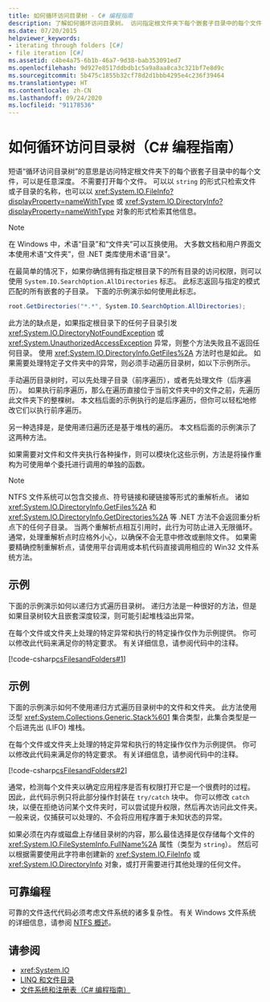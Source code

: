 ```yaml
---
title: 如何循环访问目录树 - C# 编程指南
description: 了解如何循环访问目录树。 访问指定根文件夹下每个嵌套子目录中的每个文件。
ms.date: 07/20/2015
helpviewer_keywords:
- iterating through folders [C#]
- file iteration [C#]
ms.assetid: c4be4a75-6b1b-46a7-9d38-bab353091ed7
ms.openlocfilehash: 9d927e8517ddbdb1c5a9a8aa8ca3c321bf7e8d9c
ms.sourcegitcommit: 5b475c1855b32cf78d2d1bbb4295e4c236f39464
ms.translationtype: HT
ms.contentlocale: zh-CN
ms.lasthandoff: 09/24/2020
ms.locfileid: "91178536"
---
```

# <a name="how-to-iterate-through-a-directory-tree-c-programming-guide"></a>如何循环访问目录树（C# 编程指南）

短语“循环访问目录树”的意思是访问特定根文件夹下的每个嵌套子目录中的每个文件，可以是任意深度。 不需要打开每个文件。 可以以 `string` 的形式只检索文件或子目录的名称，也可以以 <xref:System.IO.FileInfo?displayProperty=nameWithType> 或 <xref:System.IO.DirectoryInfo?displayProperty=nameWithType> 对象的形式检索其他信息。  
  
> [!NOTE]
> 在 Windows 中，术语“目录”和“文件夹”可以互换使用。 大多数文档和用户界面文本使用术语“文件夹”，但 .NET 类库使用术语“目录”。  
  
 在最简单的情况下，如果你确信拥有指定根目录下的所有目录的访问权限，则可以使用 `System.IO.SearchOption.AllDirectories` 标志。 此标志返回与指定的模式匹配的所有嵌套的子目录。 下面的示例演示如何使用此标志。  
  
```csharp  
root.GetDirectories("*.*", System.IO.SearchOption.AllDirectories);  
```  
  
 此方法的缺点是，如果指定根目录下的任何子目录引发 <xref:System.IO.DirectoryNotFoundException> 或 <xref:System.UnauthorizedAccessException> 异常，则整个方法失败且不返回任何目录。 使用 <xref:System.IO.DirectoryInfo.GetFiles%2A> 方法时也是如此。 如果需要处理特定子文件夹中的异常，则必须手动遍历目录树，如以下示例所示。  
  
 手动遍历目录树时，可以先处理子目录（前序遍历），或者先处理文件（后序遍历）。 如果执行前序遍历，那么在遍历直接位于当前文件夹中的文件之前，先遍历此文件夹下的整棵树。 本文档后面的示例执行的是后序遍历，但你可以轻松地修改它们以执行前序遍历。  
  
 另一种选择是，是使用递归遍历还是基于堆栈的遍历。 本文档后面的示例演示了这两种方法。  
  
 如果需要对文件和文件夹执行各种操作，则可以模块化这些示例，方法是将操作重构为可使用单个委托进行调用的单独的函数。  
  
> [!NOTE]
> NTFS 文件系统可以包含交接点、符号链接和硬链接等形式的重解析点。 诸如 <xref:System.IO.DirectoryInfo.GetFiles%2A> 和 <xref:System.IO.DirectoryInfo.GetDirectories%2A> 等 .NET 方法不会返回重分析点下的任何子目录。 当两个重解析点相互引用时，此行为可防止进入无限循环。 通常，处理重解析点时应格外小心，以确保不会无意中修改或删除文件。 如果需要精确控制重解析点，请使用平台调用或本机代码直接调用相应的 Win32 文件系统方法。  
  
## <a name="example"></a>示例  

 下面的示例演示如何以递归方式遍历目录树。 递归方法是一种很好的方法，但是如果目录树较大且嵌套深度较深，则可能引起堆栈溢出异常。  
  
 在每个文件或文件夹上处理的特定异常和执行的特定操作仅作为示例提供。 你可以修改此代码来满足你的特定要求。 有关详细信息，请参阅代码中的注释。  
  
 [!code-csharp[csFilesandFolders#1](~/samples/snippets/csharp/VS_Snippets_VBCSharp/csFilesAndFolders/CS/FileIteration.cs#1)]  
  
## <a name="example"></a>示例  

 下面的示例演示如何不使用递归方式遍历目录树中的文件和文件夹。 此方法使用泛型 <xref:System.Collections.Generic.Stack%601> 集合类型，此集合类型是一个后进先出 (LIFO) 堆栈。  
  
 在每个文件或文件夹上处理的特定异常和执行的特定操作仅作为示例提供。 你可以修改此代码来满足你的特定要求。 有关详细信息，请参阅代码中的注释。  
  
 [!code-csharp[csFilesandFolders#2](~/samples/snippets/csharp/VS_Snippets_VBCSharp/csFilesAndFolders/CS/FileIteration.cs#2)]  
  
 通常，检测每个文件夹以确定应用程序是否有权限打开它是一个很费时的过程。 因此，此代码示例只将此部分操作封装在 `try/catch` 块中。 你可以修改 `catch` 块，以便在拒绝访问某个文件夹时，可以尝试提升权限，然后再次访问此文件夹。 一般来说，仅捕获可以处理的、不会将应用程序置于未知状态的异常。  
  
 如果必须在内存或磁盘上存储目录树的内容，那么最佳选择是仅存储每个文件的 <xref:System.IO.FileSystemInfo.FullName%2A> 属性（类型为 `string`）。 然后可以根据需要使用此字符串创建新的 <xref:System.IO.FileInfo> 或 <xref:System.IO.DirectoryInfo> 对象，或打开需要进行其他处理的任何文件。  
  
## <a name="robust-programming"></a>可靠编程  

 可靠的文件迭代代码必须考虑文件系统的诸多复杂性。 有关 Windows 文件系统的详细信息，请参阅 [NTFS 概述](/windows-server/storage/file-server/ntfs-overview)。  
  
## <a name="see-also"></a>请参阅

- <xref:System.IO>
- [LINQ 和文件目录](../concepts/linq/linq-and-file-directories.md)
- [文件系统和注册表（C# 编程指南）](./index.md)
